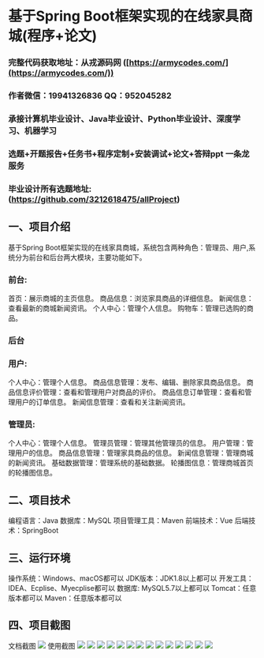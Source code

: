 基于Spring Boot框架实现的在线家具商城(程序+论文)
=
###  完整代码获取地址：从戎源码网 ([https://armycodes.com/](https://armycodes.com/))
###  作者微信：19941326836  QQ：952045282 
###  承接计算机毕业设计、Java毕业设计、Python毕业设计、深度学习、机器学习
###  选题+开题报告+任务书+程序定制+安装调试+论文+答辩ppt 一条龙服务
###  毕业设计所有选题地址:(https://github.com/3212618475/allProject)

一、项目介绍
---
基于Spring Boot框架实现的在线家具商城，系统包含两种角色：管理员、用户,系统分为前台和后台两大模块，主要功能如下。
### 前台:
首页：展示商城的主页信息。
商品信息：浏览家具商品的详细信息。
新闻信息：查看最新的商城新闻资讯。
个人中心：管理个人信息。
购物车：管理已选购的商品。


 
### 后台
### 用户:
个人中心：管理个人信息。
商品信息管理：发布、编辑、删除家具商品信息。
商品信息评价管理：查看和管理用户对商品的评价。
商品信息订单管理：查看和管理用户的订单信息。
新闻信息管理：查看和关注新闻资讯。
### 管理员:
个人中心：管理个人信息。
管理员管理：管理其他管理员的信息。
用户管理：管理用户的信息。
商品信息管理：管理家具商品的信息。
新闻信息管理：管理商城的新闻资讯。
基础数据管理：管理系统的基础数据。
轮播图信息：管理商城首页的轮播图信息。
  
二、项目技术
---
编程语言：Java
数据库：MySQL
项目管理工具：Maven
前端技术：Vue
后端技术：SpringBoot

三、运行环境
---
操作系统：Windows、macOS都可以
JDK版本：JDK1.8以上都可以
开发工具：IDEA、Ecplise、Myecplise都可以
数据库: MySQL5.7以上都可以
Tomcat：任意版本都可以
Maven：任意版本都可以

四、项目截图
---
文档截图
![](limage/2.png)
使用截图
![](image/1.png)
![](image/2.png)
![](image/3.png)
![](image/4.png)
![](image/5.png)
![](image/6.png)
![](image/7.png)
![](image/8.png)
![](image/9.png)
![](image/10.png)
![](image/11.png)
![](image/12.png)
![](image/13.png)
![](image/14.png)
